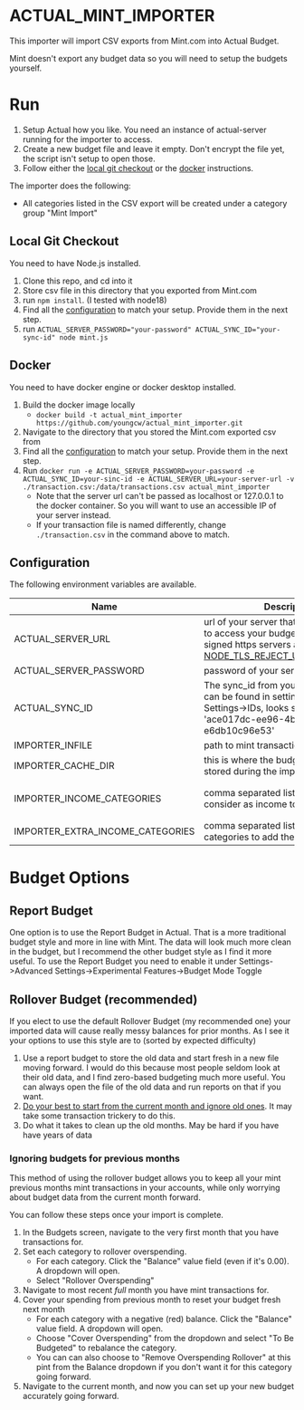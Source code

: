 # ACTUAL_MINT_IMPORTER

This importer will import CSV exports from Mint.com into Actual Budget.

Mint doesn't export any budget data so you will need to setup the budgets yourself.

# Run

1. Setup Actual how you like. You need an instance of actual-server running for the importer to access.
2. Create a new budget file and leave it empty.  Don't encrypt the file yet, the script isn't setup to open those.
3. Follow either the [local git checkout](#local-git-checkout) or the [docker](#docker) instructions.

The importer does the following:
* All categories listed in the CSV export will be created under a category group "Mint Import"

## Local Git Checkout

You need to have Node.js installed.

1. Clone this repo, and cd into it
2. Store csv file in this directory that you exported from Mint.com
3. run `npm install`.  (I tested with node18)
4. Find all the [configuration](#configuration) to match your setup. Provide them in the next step.
5. run `ACTUAL_SERVER_PASSWORD="your-password" ACTUAL_SYNC_ID="your-sync-id" node mint.js`

## Docker

You need to have docker engine or docker desktop installed.

1. Build the docker image locally
   * `docker build -t actual_mint_importer https://github.com/youngcw/actual_mint_importer.git`
2. Navigate to the directory that you stored the Mint.com exported csv from
3. Find all the [configuration](#configuration) to match your setup. Provide them in the next step.
4. Run `docker run -e ACTUAL_SERVER_PASSWORD=your-password -e ACTUAL_SYNC_ID=your-sinc-id -e ACTUAL_SERVER_URL=your-server-url -v ./transaction.csv:/data/transactions.csv actual_mint_importer`
   * Note that the server url can't be passed as localhost or 127.0.0.1 to the docker container. So you will want to use an accessible IP of your server instead.
   * If your transaction file is named differently, change `./transaction.csv` in the command above to match.

## Configuration

The following environment variables are available.

| Name | Description | Default |
| ---- | ----------- | ------- |
| ACTUAL_SERVER_URL | url of your server that the script can use to access your budget files. For self-signed https servers also use [NODE_TLS_REJECT_UNAUTHORIZED=0](https://nodejs.org/api/cli.html#node_tls_reject_unauthorizedvalue) | `http://localhost:5006`
| ACTUAL_SERVER_PASSWORD | password of your server | |
| ACTUAL_SYNC_ID | The sync_id from your budget file.  That can be found in settings->Advanced Settings->IDs, looks something like 'ace017dc-ee96-4b24-a1f4-e6db10c96e53' | |
| IMPORTER_INFILE | path to mint transaction file | `transactions.csv` |
| IMPORTER_CACHE_DIR | this is where the budget file will be stored during the import. | `./cache` |
| IMPORTER_INCOME_CATEGORIES | comma separated list of categories to consider as income to budget | `Paycheck,Investment,Returned Purchase,Bonus,Interest Income,Reimbursement,Rental Income`
| IMPORTER_EXTRA_INCOME_CATEGORIES | comma separated list of extra categories to add the default list | |

# Budget Options

## Report Budget

One option is to use the Report Budget in Actual.  That is a more traditional budget style and more in line with Mint. The data will look much more clean in the budget, but I recommend the other budget style as I find it more useful.  To use the Report Budget you need to enable it under Settings->Advanced Settings->Experimental Features->Budget Mode Toggle

## Rollover Budget (recommended)

If you elect to use the default Rollover Budget (my recommended one) your imported data will cause really messy balances for prior months.  As I see it your options to use this style are to (sorted by expected difficulty)

1. Use a report budget to store the old data and start fresh in a new file moving forward. I would do this because most people seldom look at their old data, and I find zero-based budgeting much more useful.  You can always open the file of the old data and run reports on that if you want.
2. [Do your best to start from the current month and ignore old ones](#ignoring-budgets-for-previous-months).  It may take some transaction trickery to do this.
3. Do what it takes to clean up the old months.  May be hard if you have have years of data

### Ignoring budgets for previous months

This method of using the rollover budget allows you to keep all your mint previous months mint transactions in your accounts, while only worrying about budget data from the current month forward.

You can follow these steps once your import is complete.

1. In the Budgets screen, navigate to the very first month that you have transactions for.
2. Set each category to rollover overspending.
   * For each category. Click the "Balance" value field (even if it's 0.00). A dropdown will open.
   * Select "Rollover Overspending"
3. Navigate to most recent *full* month you have mint transactions for.
4. Cover your spending from previous month to reset your budget fresh next month
   * For each category with a negative (red) balance. Click the "Balance" value field. A dropdown will open.
   * Choose "Cover Overspending" from the dropdown and select "To Be Budgeted" to rebalance the category.
   * You can can also choose to "Remove Overspending Rollover" at this pint from the Balance dropdown if you don't want it for this category going forward.
5. Navigate to the current month, and now you can set up your new budget accurately going forward.

